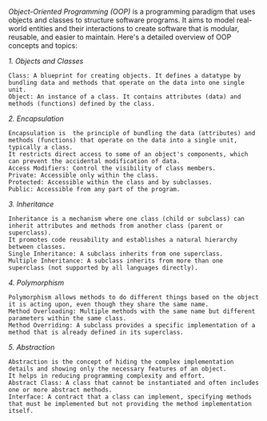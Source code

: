 *Object-Oriented Programming (OOP)* is a programming paradigm that uses objects and classes to structure software programs. It aims to model real-world entities and their interactions to create software that is modular, reusable, and easier to maintain. Here's a detailed overview of OOP concepts and topics:

_1. Objects and Classes_  

    Class: A blueprint for creating objects. It defines a datatype by bundling data and methods that operate on the data into one single unit.
    Object: An instance of a class. It contains attributes (data) and methods (functions) defined by the class.


_2. Encapsulation_  

    Encapsulation is  the principle of bundling the data (attributes) and methods (functions) that operate on the data into a single unit, typically a class.
    It restricts direct access to some of an object's components, which can prevent the accidental modification of data.
    Access Modifiers: Control the visibility of class members.
    Private: Accessible only within the class.
    Protected: Accessible within the class and by subclasses.
    Public: Accessible from any part of the program.


_3. Inheritance_  

    Inheritance is a mechanism where one class (child or subclass) can inherit attributes and methods from another class (parent or superclass).
    It promotes code reusability and establishes a natural hierarchy between classes.
    Single Inheritance: A subclass inherits from one superclass.
    Multiple Inheritance: A subclass inherits from more than one superclass (not supported by all languages directly).


_4. Polymorphism_  

    Polymorphism allows methods to do different things based on the object it is acting upon, even though they share the same name.
    Method Overloading: Multiple methods with the same name but different parameters within the same class.
    Method Overriding: A subclass provides a specific implementation of a method that is already defined in its superclass.


_5. Abstraction_ 

    Abstraction is the concept of hiding the complex implementation details and showing only the necessary features of an object.
    It helps in reducing programming complexity and effort.
    Abstract Class: A class that cannot be instantiated and often includes one or more abstract methods.
    Interface: A contract that a class can implement, specifying methods that must be implemented but not providing the method implementation itself.








